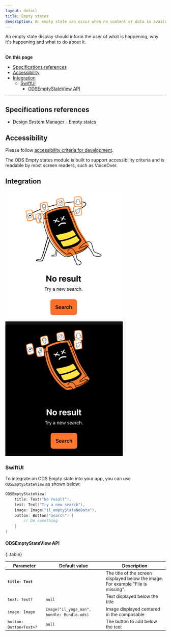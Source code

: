 ```yaml
---
layout: detail
title: Empty states
description: An empty state can occur when no content or data is available to display in the UI. Avoid displaying completely empty screens.
---
```


An empty state display should inform the user of what is happening, why it's happening and what to do about it.

<br>**On this page**

* [Specifications references](#specifications-references)
* [Accessibility](#accessibility)
* [Integration](#integration)
    * [SwiftUI](#swiftui)
        * [ODSEmptyStateView API](#odsemptystateview-api)

---

## Specifications references

- [Design System Manager - Empty states](https://system.design.orange.com/0c1af118d/p/177496-empty-states/b/454547)

## Accessibility

Please follow [accessibility criteria for development](https://a11y-guidelines.orange.com/en/mobile/ios/).

The ODS Empty states module is built to support accessibility criteria and is readable by most screen readers, such as VoiceOver.

## Integration

![Empty state light](images/empty_state_light.png) ![Empty state dark](images/empty_state_dark.png)

### SwiftUI

To integrate an ODS Empty state into your app, you can use `ODSEmptyStateView` as shown below:

```swift
ODSEmptyStateView(
    title: Text("No result"),
    text: Text("Try a new search"),
    image: Image("il_emptyStateNoData"),
    button: Button("Search") {
        // Do something
    }
)
```

#### ODSEmptyStateView API

{:.table}

| Parameter                           | Default&nbsp;value                                                                | Description                                                                       |
|-------------------------------------|-----------------------------------------------------------------------------------|-----------------------------------------------------------------------------------|
| <b>`title: Text`</b>              |                                                                                   | The title of the screen displayed below the image. For example "File is missing". |
| `text: Text?`                     | `null`                                                                            | Text displayed below the title                                                    |
| `image: Image`    | `Image("il_yoga_man", bundle: Bundle.ods)` | Image displayed centered in the composable                                        |
| `button: Button<Text>?` | `null`                                                                            | The button to add below the text                                                  |
